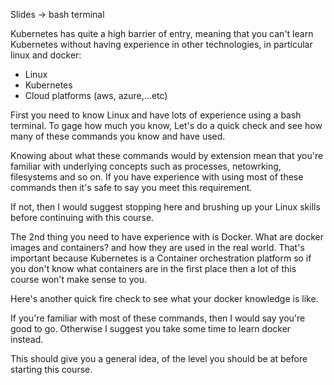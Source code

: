 Slides -> bash terminal

Kubernetes has quite a high barrier of entry, meaning that you can't learn Kubernetes without having experience in other technologies, in particular linux and docker:

- Linux
- Kubernetes
- Cloud platforms (aws, azure,...etc)


First you need to know Linux and have lots of experience using a bash terminal. To gage how much you know, Let's do a quick check and see how many of these commands you know and have used. 

Knowing about what these commands would by extension mean that you're familiar with underlying concepts such as processes, netowrking, filesystems and so on. If you have experience with using most of these commands then it's safe to say you meet this requirement.


If not, then I would suggest stopping here and brushing up your Linux skills before continuing with this course.



The 2nd thing you need to have experience with is Docker. What are docker images and containers? and how they are used in the real world. That's important because Kubernetes is a Container orchestration platform so if you don't know what containers are in the first place then a lot of this course won't make sense to you.


Here's another quick fire check to see what your docker knowledge is like.


If you're familiar with most of these commands, then I would say you're good to go. Otherwise I suggest you take some time to learn docker instead.


This should give you a general idea, of the level you should be at before starting this course.